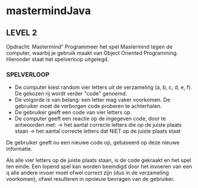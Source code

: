 # mastermindJava

## LEVEL 2
Opdracht: Mastermind"
Programmeer het spel Mastermind tegen de computer, waarbij je gebruik maakt van Object Oriented Programming. Hieronder staat het spelverloop uitgelegd.
### SPELVERLOOP
* De computer kiest random vier letters uit de verzameling (a, b, c, d, e, f). De gekozen rij wordt verder "code" genoemd.
* De volgorde is van belang: een letter mag vaker voorkomen. De gebruiker moet de verborgen code proberen te achterhalen.
* De gebruiker geeft een code van vier letters op.
* De computer geeft een reactie op de ingegeven code, door te antwoorden met:
-> het aantal correcte letters die op de juiste plaats staan
-> het aantal correcte letters dat NIET op de juiste plaats staat

De gebruiker geeft nu een nieuwe code op, gebaseerd op deze nieuwe informatie.

Als alle vier letters op de juiste plaats staan, is de code gekraakt en het spel ten einde.
Een lopend spel kan worden beeindigd door het invoeren van een q alle andere invoer moet ofwel correct zijn (dus in de verzameling voorkomen), ofwel resulteren in opnieuw bevragen van de gebruiker.
